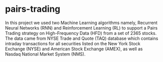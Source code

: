 # pairs-trading

In this project we used two Machine Learning algorithms namely, Recurrent Neural Networks (RNN) and Reinforcement Learning (RL) to support a Pairs Trading strategy on High-Frequency Data (HFD) from a set of 2365 stocks. The data came from NYSE Trade and Quote (TAQ) database which contains intraday transactions for all securities listed on the New York Stock Exchange (NYSE) and American Stock Exchange (AMEX), as well as Nasdaq National Market System (NMS).
